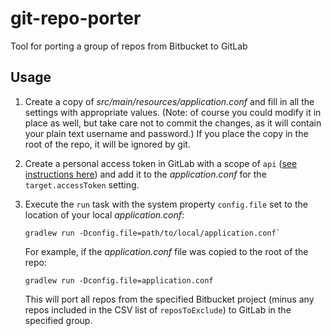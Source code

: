 # git-repo-porter
Tool for porting a group of repos from Bitbucket to GitLab

## Usage
1. Create a copy of _src/main/resources/application.conf_ and fill in all the settings with appropriate values.
   (Note: of course you could modify it in place as well, but take care not to commit the changes, as it will contain
   your plain text username and password.) If you place the copy in the root of the repo, it will be ignored by git.

2. Create a personal access token in GitLab with a scope of `api` ([see instructions here](
   https://docs.gitlab.com/ee/user/profile/personal_access_tokens.html)) and add it to the _application.conf_ for the
   `target.accessToken` setting.

3. Execute the `run` task with the system property `config.file` set to the location of your local _application.conf_:
   ```
   gradlew run -Dconfig.file=path/to/local/application.conf`
   ```
   
   For example, if the _application.conf_ file was copied to the root of the repo:
   ```
   gradlew run -Dconfig.file=application.conf
   ```

   This will port all repos from the specified Bitbucket project (minus any repos included in the CSV list of 
   `reposToExclude`) to GitLab in the specified group.